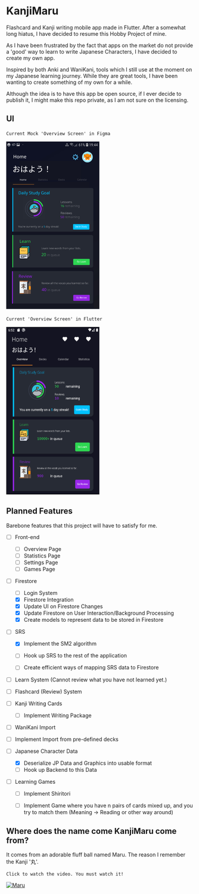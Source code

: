 # KanjiMaru

Flashcard and Kanji writing mobile app made in Flutter. After a somewhat long hiatus, I have decided to resume this Hobby Project of mine. 

As I have been frustrated by the fact that apps on the market do not provide a 'good' way to learn to write Japanese Characters, I have decided to create my own app.  

Inspired by both Anki and WaniKani, tools which I still use at the moment on my Japanese learning journey. While they are great tools, I have been wanting to create something of my own for a while.

Although the idea is to have this app be open source, if I ever decide to publish it, I might make this repo private, as I am not sure on the licensing.

## UI
`Current Mock 'Overview Screen' in Figma`

<img src="screenshots/Screenshot_2021-03-06-184714.png" width="250" height="450" /> 

`Current 'Overview Screen' in Flutter`

<img src="screenshots/CurrentProgressOverview.png" width="250" height="450" /> 

## Planned Features
Barebone features that this project will have to satisfy for me.

- [ ] Front-end
    - [ ] Overview Page
    - [ ] Statistics Page 
    - [ ] Settings Page
    - [ ] Games Page
- [ ] Firestore
    - [ ] Login System
    - [x] Firestore Integration
    - [x] Update UI on Firestore Changes
    - [x] Update Firestore on User Interaction/Background Processing
    - [x] Create models to represent data to be stored in Firestore

- [ ] SRS
    - [x] Implement the SM2 algorithm
    - [ ] Hook up SRS to the rest of the application
    - [ ] Create efficient ways of mapping SRS data to Firestore



- [ ] Learn System (Cannot review what you have not learned yet.)
- [ ] Flashcard (Review) System


- [ ] Kanji Writing Cards
    - [ ] Implement Writing Package
- [ ] WaniKani Import
- [ ] Implement Import from pre-defined decks

- [ ] Japanese Character Data
    - [x] Deserialize JP Data and Graphics into usable format 
    - [ ] Hook up Backend to this Data

- [ ] Learning Games
    - [ ] Implement Shiritori
    - [ ] Implement Game where you have n pairs of cards mixed up, and you try to match them (Meaning -> Reading or other way around)


## Where does the name come KanjiMaru come from?
It comes from an adorable fluff ball named Maru. The reason I remember the Kanji '丸'.

`Click to watch the video. You must watch it!`

[![Maru](https://img.youtube.com/vi/JqTfk7Etr3c/0.jpg)](https://www.youtube.com/watch?v=JqTfk7Etr3c)